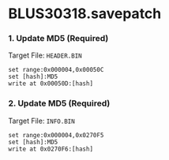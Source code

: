 # BLUS30318.savepatch

### 1. Update MD5 (Required)

Target File: `HEADER.BIN`

```
set range:0x000004,0x00050C
set [hash]:MD5
write at 0x00050D:[hash]
```

### 2. Update MD5 (Required)

Target File: `INFO.BIN`

```
set range:0x000004,0x0270F5
set [hash]:MD5
write at 0x0270F6:[hash]
```

